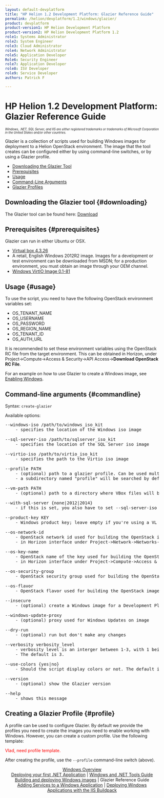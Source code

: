 ```yaml
---
layout: default-devplatform
title: "HP Helion 1.2 Development Platform: Glazier Reference Guide"
permalink: /helion/devplatform/1.2/windows/glazier/
product: devplatform
product-version1: HP Helion Development Platform
product-version2: HP Helion Development Platform 1.2
role1: Systems Administrator 
role2: System Engineer
role3: Cloud Administrator
role4: Network Administrator
role5: Application Developer
Role6: Security Engineer
role7: Application Developer 
role8: ISV Developer
role9: Service Developer
authors: Patrick F

---
```

<!--UNDER REVISION-->

# HP Helion 1.2 Development Platform: Glazier Reference Guide

<span style="font-size:70%">*Windows, .NET, SQL Server, and IIS are either registered trademarks or trademarks of Microsoft Corporation in the United States and/or other countries.*</span>

Glazier is a collection of scripts used for building Windows images for deployment to a Helion OpenStack environment. The image that the tool creates can be configured either by using command-line switches, or by using a Glazier profile.

* [Downloading the Glazier Tool](#downloading)
* [Prerequisites](#prerequisites)
* [Usage](#usage)
* [Command-Line Arguments](#commandline)
* [Glazier Profiles](#profile)

## Downloading the Glazier tool {#downloading}

The Glazier tool can be found here: <a href="https://drive.google.com/a/hp.com/folderviewid=0By3HV5Aek7gYfjg3TUVGT1RxeGhhZTBvN2JBR3Y4UWZZWXkycEprUGhSc0J3a19XcHJaTXM&usp=sharing">Download</a>

## Prerequisites {#prerequisites}

Glazier can run in either Ubuntu or OSX.

* <a href="http://download.virtualbox.org/virtualbox/4.3.26/VirtualBox-4.3.26-98988-OSX.dmg">Virtual box 4.3.26</a>
* A retail, English Windows 2012R2 image. Images for a development or test environment can be downloaded from MSDN; for a production environment, you must obtain an image through your OEM channel.
* <a href="http://alt.fedoraproject.org/pub/alt/virtio-win/stable/virtio-win-0.1-81.iso">Windows VirtIO Image 0.1-81</a>

## Usage {#usage}

To use the script, you need to have the following OpenStack environment variables set:

* OS\_TENANT\_NAME
* OS\_USERNAME
* OS\_PASSWORD
* OS\_REGION\_NAME
* OS\_TENANT\_ID
* OS\_AUTH\_URL

It is recommended to set these environment variables using the OpenStack RC file from the target environment. This can be obtained in Horizon, under Project-&gt;Compute-&gt;Access & Security-&gt;API Access-&gt;**Download OpenStack RC File**.



For an example on how to use Glazier to create a Windows image, see <a href="/helion/devplatform/1.2/windows/enabling_windows">Enabling Windows</a>.

## Command-line arguments {#commandline}

Syntax: <code>create-glazier</code>

Available options:

<pre>
--windows-iso /path/to/windows_iso_kit      
    - specifies the location of the Windows iso image

--sql-server-iso /path/to/sqlserver_iso_kit 
    - specifies the location of the SQL Server iso image

--virtio-iso /path/to/virtio_iso_kit        
    - specifies the path to the Virtio iso image

--profile PATH                              
    - (optional) path to a glazier profile. Can be used multiple times. If not supplied, 
    - a subdirectory named "profile" will be searched by default, and all profiles found will be used. <span style="color:red">Is this accurate?</span>

--vm-path PATH                              
    - (optional) path to a directory where VBox files will be saved. The default is ~/.glazier

--with-sql-server {none|2012|2014}      
    - if this is set, you also have to set --sql-server-iso

--product-key KEY               
    - Windows product key; leave empty if you're using a VL Windows iso with a KMS server

--os-network-id
    - OpenStack network id used for building the OpenStack image. Can be found 
    - in Horizon interface under Project-&gt;Network-&gt;Networks-&gt;(network name)-&gt;ID

--os-key-name
    - OpenStack name of the key used for building the OpenStack image. Can be found
    - in Horizon interface under Project-&gt;Compute-&gt;Access & Security-&gt;Key Pairs

--os-security-group
    - OpenStack security group used for building the OpenStack image
 
--os-flavor
    - OpenStack flavor used for building the OpenStack image. Example: standard.medium

--insecure
	- (optional) create a Windows image for a Development Platform installation that doesn't have an HTTPS certificate

--windows-update-proxy
	- (optional) proxy used for Windows Updates on image
  
--dry-run                   
    - (optional) run but don't make any changes

--verbosity verbosity_level         
    - verbosity level is an interger between 1-3, with 1 being the least verbose and 3 being the most verbose. 
    - The default is 3.

--use-colors {yes|no}               
    - Should the script display colors or not. The default is yes.

--version
	- (optional) show the Glazier version

--help                      
    - shows this message
</pre>

## Creating a Glazier Profile {#profile}

A profile can be used to configure Glazier. By default we provide the profiles you need to create the images you need to enable working with Windows. However, you can create a custom profile. Use the following template:

<span style="color:red">Vlad, need profile template.</span>

After creating the profile, use the <code>--profile</code> command-line switch (above).

<div align="center"><a href="/helion/devplatform/1.2/windows/">Windows Overview</a> </div>
<div align="center"> <a href="/helion/devplatform/1.2/windows/deployingnet/">Deploying your first .NET Application</a> | <a href="/helion/devplatform/1.2/windows/tools_guide">Windows and .NET Tools Guide</a> </div>
<div align="center"> <a href="/helion/devplatform/1.2/windows/building_windows/">Building and deploying Windows images</a> | Glazier Reference Guide</div>
<div align="center"><a href="/helion/devplatform/preview/adding_services/">Adding Services to a Windows Application</a> | <a href="/helion/devplatform/1.2/windows/buildpack/">Deploying Windows Applications with the IIS Buildpack</a></div>